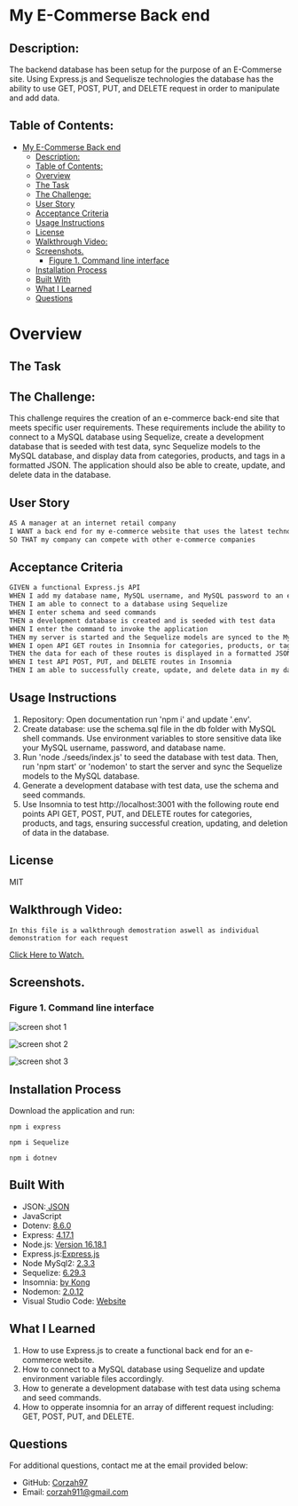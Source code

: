# My E-Commerse Back end

  
## Description:

The backend database has been setup for the purpose of an E-Commerse site. Using Express.js and Sequelisze technologies the database has the ability to use GET, POST, PUT, and DELETE request in order to manipulate and add data. 

## Table of Contents:
- [My E-Commerse Back end](#my-e-commerse-back-end)
  - [Description:](#description)
  - [Table of Contents:](#table-of-contents)
  - [Overview](#overview)
  - [The Task](#the-task)
  - [The Challenge:](#the-challenge)
  - [User Story](#user-story)
  - [Acceptance Criteria](#acceptance-criteria)
  - [Usage Instructions](#usage-instructions)
  - [License](#license)
  - [Walkthrough Video:](#walkthrough-video)
  - [Screenshots.](#screenshots)
    - [Figure 1. Command line interface](#figure-1-command-line-interface)
  - [Installation Process](#installation-process)
  - [Built With](#built-with)
  - [What I Learned](#what-i-learned)
  - [Questions](questions)

# Overview

## The Task

## The Challenge:
This challenge requires the creation of an e-commerce back-end site that meets specific user requirements. These requirements include the ability to connect to a MySQL database using Sequelize, create a development database that is seeded with test data, sync Sequelize models to the MySQL database, and display data from categories, products, and tags in a formatted JSON. The application should also be able to create, update, and delete data in the database.

## User Story
```md
AS A manager at an internet retail company
I WANT a back end for my e-commerce website that uses the latest technologies
SO THAT my company can compete with other e-commerce companies
```

## Acceptance Criteria
```md
GIVEN a functional Express.js API
WHEN I add my database name, MySQL username, and MySQL password to an environment variable file
THEN I am able to connect to a database using Sequelize
WHEN I enter schema and seed commands
THEN a development database is created and is seeded with test data
WHEN I enter the command to invoke the application
THEN my server is started and the Sequelize models are synced to the MySQL database
WHEN I open API GET routes in Insomnia for categories, products, or tags
THEN the data for each of these routes is displayed in a formatted JSON
WHEN I test API POST, PUT, and DELETE routes in Insomnia
THEN I am able to successfully create, update, and delete data in my database
```


## Usage Instructions

1. Repository: Open documentation run 'npm i' and update '.env'.
2. Create database: use the schema.sql file in the db folder with MySQL shell commands. Use environment variables to store sensitive data like your MySQL username, password, and database name.
3. Run 'node ./seeds/index.js' to seed the database with test data. Then, run 'npm start' or 'nodemon' to start the server and sync the Sequelize models to the MySQL database.
4. Generate a development database with test data, use the schema and seed commands.
5. Use Insomnia to test http://localhost:3001 with the following route end points API GET, POST, PUT, and DELETE routes for categories, products, and tags, ensuring successful creation, updating, and deletion of data in the database.

## License

MIT


## Walkthrough Video:
 ```
 In this file is a walkthrough demostration aswell as individual demonstration for each request
 ```
[Click Here to Watch.](https://drive.google.com/drive/folders/1bqayacWI2D4ApulZomeNCPG18Xbly646?usp=share_link)

## Screenshots.
### Figure 1. Command line interface
![screen shot 1](./Assets/13-orm-homework-demo-01%20copy.gif)

![screen shot 2](./Assets/13-orm-homework-demo-02%20copy.gif)

![screen shot 3](./Assets/13-orm-homework-demo-03%20copy.gif)

## Installation Process

 Download the application and run:

 ```
 npm i express

 npm i Sequelize

 npm i dotnev

 ```


## Built With

- JSON:[ JSON](https://www.npmjs.com/package/json)
- JavaScript
- Dotenv: [8.6.0](https://www.npmjs.com/package/dotenv)
- Express: [4.17.1](https://www.npmjs.com/package/express)
- Node.js: [Version 16.18.1](https://nodejs.org/en/blog/release/v16.18.1/)
- Express.js:[Express.js](https://expressjs.com/en/starter/installing.html)
- Node MySql2: [2.3.3](https://www.npmjs.com/package/mysql2)
- Sequelize: [6.29.3](https://www.npmjs.com/package/sequelize)
- Insomnia: [by Kong](https://insomnia.rest/)
- Nodemon: [2.0.12](https://www.npmjs.com/package/nodemon/v/2.0.12)
- Visual Studio Code: [Website](https://code.visualstudio.com/)

## What I Learned
1. How to use Express.js to create a functional back end for an e-commerce website.
2. How to connect to a MySQL database using Sequelize and update environment variable files accordingly.
3. How to generate a development database with test data using schema and seed commands.
4. How to opperate insomnia for an array of different request including: GET, POST, PUT, and DELETE. 

 ## Questions

 For additional questions, contact me at the email provided below:

 - GitHub: [Corzah97](https://github.com/Corzah97/)
 - Email:  corzah911@gmail.com
